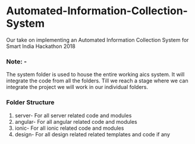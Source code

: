 # Automated-Information-Collection-System
Our take on implementing an Automated Information Collection System for Smart India Hackathon 2018

### Note: -
The system folder is used to house the entire working aics system. It will integrate the code from all the folders. Till we reach a stage where we can integrate the project we will work in our individual folders.

### Folder Structure
1. server- For all server related code and modules
2. angular- For all angular related code and modules
3. ionic- For all ionic related code and modules
4. design- For all design related related templates and code if any
